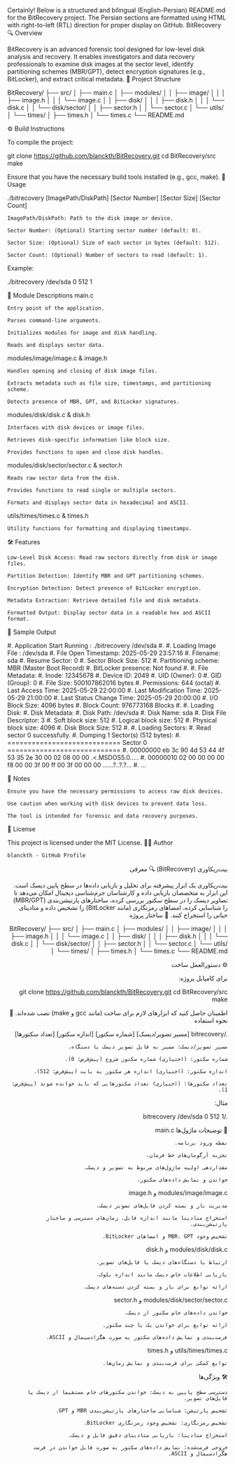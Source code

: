Certainly! Below is a structured and bilingual (English-Persian) README.md for the BitRecovery project. The Persian sections are formatted using HTML with right-to-left (RTL) direction for proper display on GitHub.
BitRecovery
🔍 Overview

BitRecovery is an advanced forensic tool designed for low-level disk analysis and recovery. It enables investigators and data recovery professionals to examine disk images at the sector level, identify partitioning schemes (MBR/GPT), detect encryption signatures (e.g., BitLocker), and extract critical metadata.
📁 Project Structure

BitRecovery/
├── src/
│   ├── main.c
│   ├── modules/
│   │   ├── image/
│   │   │   ├── image.h
│   │   │   └── image.c
│   │   ├── disk/
│   │   │   ├── disk.h
│   │   │   └── disk.c
│   │   └── disk/sector/
│   │       ├── sector.h
│   │       └── sector.c
│   └── utils/
│       └── times/
│           ├── times.h
│           └── times.c
└── README.md

⚙️ Build Instructions

To compile the project:

git clone https://github.com/blanckth/BitRecovery.git
cd BitRecovery/src
make

Ensure that you have the necessary build tools installed (e.g., gcc, make).
🚀 Usage

./bitrecovery [ImagePath/DiskPath] [Sector Number] [Sector Size] [Sector Count]

    ImagePath/DiskPath: Path to the disk image or device.

    Sector Number: (Optional) Starting sector number (default: 0).

    Sector Size: (Optional) Size of each sector in bytes (default: 512).

    Sector Count: (Optional) Number of sectors to read (default: 1).

Example:

./bitrecovery /dev/sda 0 512 1

🧩 Module Descriptions
main.c

    Entry point of the application.

    Parses command-line arguments.

    Initializes modules for image and disk handling.

    Reads and displays sector data.

modules/image/image.c & image.h

    Handles opening and closing of disk image files.

    Extracts metadata such as file size, timestamps, and partitioning scheme.

    Detects presence of MBR, GPT, and BitLocker signatures.

modules/disk/disk.c & disk.h

    Interfaces with disk devices or image files.

    Retrieves disk-specific information like block size.

    Provides functions to open and close disk handles.

modules/disk/sector/sector.c & sector.h

    Reads raw sector data from the disk.

    Provides functions to read single or multiple sectors.

    Formats and displays sector data in hexadecimal and ASCII.

utils/times/times.c & times.h

    Utility functions for formatting and displaying timestamps.

🛠️ Features

    Low-Level Disk Access: Read raw sectors directly from disk or image files.

    Partition Detection: Identify MBR and GPT partitioning schemes.

    Encryption Detection: Detect presence of BitLocker encryption.

    Metadata Extraction: Retrieve detailed file and disk metadata.

    Formatted Output: Display sector data in a readable hex and ASCII format.

🧪 Sample Output

#. Application Start Running :  ./bitrecovery  /dev/sda
#. 
#.     Loading Image File :        /dev/sda
#.         File Open Timestamp: 2025-05-29 23:57:16
#.         Filename: sda
#.         Resume Sector: 0
#.         Sector Block Size: 512
#.         Partitioning scheme: MBR (Master Boot Record)
#.         BitLocker presence: Not found
#. 
#.         File Metadata:
#.             Inode: 12345678
#.             Device ID: 2049
#.             UID (Owner): 0
#.             GID (Group): 0
#.             File Size: 500107862016 bytes
#.             Permissions: 644 (octal)
#.             Last Access Time: 2025-05-29 22:00:00
#.             Last Modification Time: 2025-05-29 21:00:00
#.             Last Status Change Time: 2025-05-29 20:00:00
#.             I/O Block Size: 4096 bytes
#.             Block Count: 976773168 Blocks
#. 
#.     Loading Disk:
#.         Disk Metadata:
#.             Disk Path: /dev/sda
#.             Disk Name: sda
#.             Disk File Descriptor: 3
#.             Soft block size: 512
#.             Logical block size: 512
#.             Physical block size: 4096
#.             Disk Block Size: 512
#. 
#.         Loading Sectors:
#.             Read sector 0 successfully.
#.             Dumping 1 Sector(s) (512 bytes):
#.             ============================ Sector 0 ============================
#.             00000000  eb 3c 90 4d 53 44 4f 53 35 2e 30 00 02 08 00 00   .<.MSDOS5.0.....
#.             00000010  02 00 00 00 00 f8 00 00 3f 00 ff 00 3f 00 00 00   ......?..?.?...
#.             ...

🧠 Notes

    Ensure you have the necessary permissions to access raw disk devices.

    Use caution when working with disk devices to prevent data loss.

    The tool is intended for forensic and data recovery purposes.

📜 License

This project is licensed under the MIT License.
🧑‍💻 Author

    blanckth - GitHub Profile

<div dir="rtl" align="right">
بیت‌ریکاوری (BitRecovery)
🔍 معرفی

بیت‌ریکاوری یک ابزار پیشرفته برای تحلیل و بازیابی داده‌ها در سطح پایین دیسک است. این ابزار به متخصصان بازیابی داده و کارشناسان جرم‌شناسی دیجیتال امکان می‌دهد تا تصاویر دیسک را در سطح سکتور بررسی کرده، ساختارهای پارتیشن‌بندی (MBR/GPT) را شناسایی کرده، امضاهای رمزنگاری (مانند BitLocker) را تشخیص داده و متادیتای حیاتی را استخراج کنند.
📁 ساختار پروژه

BitRecovery/
├── src/
│   ├── main.c
│   ├── modules/
│   │   ├── image/
│   │   │   ├── image.h
│   │   │   └── image.c
│   │   ├── disk/
│   │   │   ├── disk.h
│   │   │   └── disk.c
│   │   └── disk/sector/
│   │       ├── sector.h
│   │       └── sector.c
│   └── utils/
│       └── times/
│           ├── times.h
│           └── times.c
└── README.md

⚙️ دستورالعمل ساخت

برای کامپایل پروژه:

git clone https://github.com/blanckth/BitRecovery.git
cd BitRecovery/src
make

اطمینان حاصل کنید که ابزارهای لازم برای ساخت (مانند gcc و make) نصب شده‌اند.
🚀 نحوه استفاده

./bitrecovery [مسیر تصویر/دیسک] [شماره سکتور] [اندازه سکتور] [تعداد سکتورها]

    مسیر تصویر/دیسک: مسیر به فایل تصویر دیسک یا دستگاه.

    شماره سکتور: (اختیاری) شماره سکتور شروع (پیش‌فرض: 0).

    اندازه سکتور: (اختیاری) اندازه هر سکتور به بایت (پیش‌فرض: 512).

    تعداد سکتورها: (اختیاری) تعداد سکتورهایی که باید خوانده شوند (پیش‌فرض: 1).

مثال:

./bitrecovery /dev/sda 0 512 1

🧩 توضیحات ماژول‌ها
main.c

    نقطه ورود برنامه.

    تجزیه آرگومان‌های خط فرمان.

    مقداردهی اولیه ماژول‌های مربوط به تصویر و دیسک.

    خواندن و نمایش داده‌های سکتور.

modules/image/image.c و image.h

    مدیریت باز و بسته کردن فایل‌های تصویر دیسک.

    استخراج متادیتا مانند اندازه فایل، زمان‌های دسترسی و ساختار پارتیشن‌بندی.

    تشخیص وجود MBR، GPT و امضاهای BitLocker.

modules/disk/disk.c و disk.h

    ارتباط با دستگاه‌های دیسک یا فایل‌های تصویر.

    بازیابی اطلاعات خاص دیسک مانند اندازه بلوک.

    ارائه توابع برای باز و بسته کردن دسته‌های دیسک.

modules/disk/sector/sector.c و sector.h

    خواندن داده‌های خام سکتور از دیسک.

    ارائه توابع برای خواندن یک یا چند سکتور.

    فرمت‌بندی و نمایش داده‌های سکتور به صورت هگزادسیمال و ASCII.

utils/times/times.c و times.h

    توابع کمکی برای فرمت‌بندی و نمایش زمان‌ها.

🛠️ ویژگی‌ها

    دسترسی سطح پایین به دیسک: خواندن سکتورهای خام مستقیماً از دیسک یا فایل‌های تصویر.

    تشخیص پارتیشن: شناسایی ساختارهای پارتیشن‌بندی MBR و GPT.

    تشخیص رمزنگاری: تشخیص وجود رمزنگاری BitLocker.

    استخراج متادیتا: بازیابی متادیتای دقیق فایل و دیسک.

    خروجی فرمت‌شده: نمایش داده‌های سکتور به صورت قابل خواندن در فرمت هگزادسیمال و ASCII.